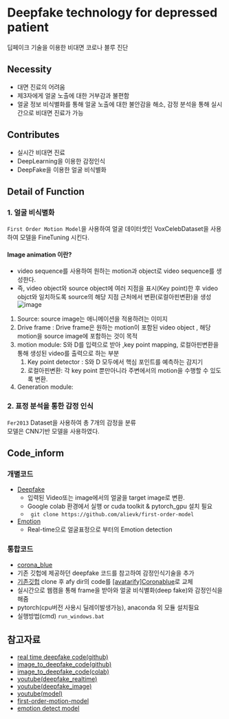 # Deepfake technology for depressed patient  
딥페이크 기술을 이용한 비대면 코로나 블루 진단

## Necessity
- 대면 진료의 어려움
- 제3자에게 얼굴 노출에 대한 거부감과 불편함
- 얼굴 정보 비식별화를 통해 얼굴 노출에 대한 불안감을 해소, 감정 분석을 통해 실시간으로 비대면 진료가 가능 

## Contributes
- 실시간 비대면 진료
- DeepLearning을 이용한 감정인식
- DeepFake을 이용한 얼굴 비식별화

## Detail of Function
### 1. 얼굴 비식별화
 ```First Order Motion Model```을 사용하여 얼굴 데이터셋인 VoxCelebDataset을 사용하여 모델을 FineTuning 시킨다.
#### Image animation 이란?
- video sequence를 사용하여 원하는 motion과 object로 video sequence를 생성한다. 
- 즉, video object와 source object에 여러 지점을 표시(Key point)한 후 video objct와 일치하도록 source의 해당 지점 근처에서 변환(로컬아핀변환)을 생성
![image](https://user-images.githubusercontent.com/70633080/147628433-36b14124-625b-44f0-b519-c54006a492d8.png)
1. Source: source image는 애니메이션을 적용하려는 이미지
2. Drive frame : Drive frame은 원하는 motion이 포함된 video object , 해당 motion을 source image에 포함하는 것이 목적
3. motion module: S와 D를 입력으로 받아 ,key point mapping, 로컬아핀변환을 통해 생성된 video를 출력으로 하는 부분
   1. Key point detector : S와 D 모두에서 핵심 포인트를 예측하는 감지기 
   2. 로컬아핀변환: 각 key point 뿐만아니라 주변에서의 motion을 수행할 수 있도록 변환.  
4. Generation module: 
### 2. 표정 분석을 통한 감정 인식
```Fer2013``` Dataset을 사용하여 총 7개의 감정을 분류    
모델은 CNN기반 모델을 사용하였다.

## Code_inform
### 개별코드
- [Deepfake](https://github.com/ShrimpSnack/DeepFake_project/blob/main/code/Deepfake_face.ipynb)
  - 입력된 Video또는 image에서의 얼굴을 target image로 변환.
  - Google colab 환경에서 실행 or cuda toolkit & pytorch_gpu 설치 필요
  - ``` git clone https://github.com/alievk/first-order-model```
- [Emotion](https://github.com/ShrimpSnack/DeepFake_project/blob/main/code/Emotion.ipynb)
  - Real-time으로 얼굴표정으로 부터의 Emotion detection
### 통합코드
- [corona_blue](https://github.com/sugyeong-yu/DeepFake_project/tree/main/code/%5Bavatarify%5DCoronablue)
 - 기존 깃헙에 제공하던 deepfake 코드를 참고하여 감정인식기술을 추가
 - [기존깃헙](https://github.com/sugyeong-yu/avatarify-python) clone 후 afy dir의 code를 [[avatarify]Coronablue](https://github.com/sugyeong-yu/DeepFake_project/tree/main/code/%5Bavatarify%5DCoronablue)로 교체
 - 실시간으로 웹캠을 통해 frame을 받아와 얼굴 비식별화(deep fake)와 감정인식을 해줌
 - pytorch(cpu버전 사용시 딜레이발생가능), anaconda 외 모듈 설치필요
- 실행방법(cmd) ``` run_windows.bat ```

## 참고자료
- [real time deepfake code(github)](https://github.com/sugyeong-yu/avatarify-python)
- [image_to_deepfake_code(github)](https://github.com/alievk/first-order-model)
- [image_to_deepfake_code(colab)](https://colab.research.google.com/drive/1EwBV9XAmiXRFQ5WDa-k-sE4ZKRvDQU4j?usp=sharing)
- [youtube(deepfake_realtime)](https://www.youtube.com/watch?v=ItA_24srjyI&t=598s)
- [youtube(deepfake_image)](https://www.youtube.com/watch?v=sKDPunhmzkk)
- [youtube(model)](https://youtu.be/u-0cQ-grXBQ)
- [first-order-motion-model](https://rubikscode.net/2020/05/25/create-deepfakes-in-5-minutes-with-first-order-model-method/)
- [emotion detect model](https://github.com/petercunha/Emotion)
